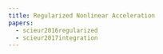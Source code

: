 ```yaml
---
title: Regularized Nonlinear Acceleration
papers:
  - scieur2016regularized
  - scieur2017integration
---
```


